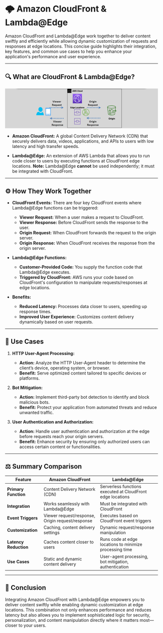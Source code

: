 # 🌩️ **Amazon CloudFront & Lambda@Edge**

Amazon CloudFront and Lambda@Edge work together to deliver content swiftly and efficiently while allowing dynamic customization of requests and responses at edge locations. This concise guide highlights their integration, key features, and common use cases to help you enhance your application's performance and user experience.

---

## 🔍 **What are CloudFront & Lambda@Edge?**

![CloudFront with Lambda@Edge](images/cloud-front-with-lambda-at-edge.png)

- **Amazon CloudFront:** A global Content Delivery Network (CDN) that securely delivers data, videos, applications, and APIs to users with low latency and high transfer speeds.

- **Lambda@Edge:** An extension of AWS Lambda that allows you to run code closer to users by executing functions at CloudFront edge locations. **Note:** Lambda@Edge **cannot** be used independently; it must be integrated with CloudFront.

---

## ⚙️ **How They Work Together**

- **CloudFront Events:** There are four key CloudFront events where Lambda@Edge functions can be triggered:

  - **Viewer Request:** When a user makes a request to CloudFront.
  - **Viewer Response:** Before CloudFront sends the response to the user.
  - **Origin Request:** When CloudFront forwards the request to the origin server.
  - **Origin Response:** When CloudFront receives the response from the origin server.

- **Lambda@Edge Functions:**

  - **Customer-Provided Code:** You supply the function code that Lambda@Edge executes.
  - **Triggered by CloudFront:** AWS runs your code based on CloudFront's configuration to manipulate requests/responses at edge locations.

- **Benefits:**
  - **Reduced Latency:** Processes data closer to users, speeding up response times.
  - **Improved User Experience:** Customizes content delivery dynamically based on user requests.

---

## 🎯 **Use Cases**

1. **HTTP User-Agent Processing:**

   - **Action:** Analyze the HTTP User-Agent header to determine the client’s device, operating system, or browser.
   - **Benefit:** Serve optimized content tailored to specific devices or platforms.

2. **Bot Mitigation:**

   - **Action:** Implement third-party bot detection to identify and block malicious bots.
   - **Benefit:** Protect your application from automated threats and reduce unwanted traffic.

3. **User Authentication and Authorization:**
   - **Action:** Handle user authentication and authorization at the edge before requests reach your origin servers.
   - **Benefit:** Enhance security by ensuring only authorized users can access certain content or functionalities.

---

## ⚖️ **Summary Comparison**

| **Feature**           | **Amazon CloudFront**                            | **Lambda@Edge**                                            |
| --------------------- | ------------------------------------------------ | ---------------------------------------------------------- |
| **Primary Function**  | Content Delivery Network (CDN)                   | Serverless functions executed at CloudFront edge locations |
| **Integration**       | Works seamlessly with Lambda@Edge                | Must be integrated with CloudFront                         |
| **Event Triggers**    | Viewer request/response, Origin request/response | Executes based on CloudFront event triggers                |
| **Customization**     | Caching, content delivery settings               | Dynamic request/response manipulation                      |
| **Latency Reduction** | Caches content closer to users                   | Runs code at edge locations to minimize processing time    |
| **Use Cases**         | Static and dynamic content delivery              | User-agent processing, bot mitigation, authentication      |

---

## 🏁 **Conclusion**

Integrating Amazon CloudFront with Lambda@Edge empowers you to deliver content swiftly while enabling dynamic customization at edge locations. This combination not only enhances performance and reduces latency but also allows you to implement sophisticated logic for security, personalization, and content manipulation directly where it matters most—closer to your users.
